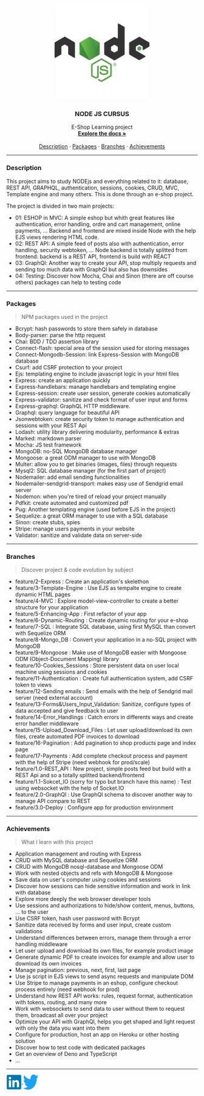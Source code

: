 
<!-- PROJECT LOGO -->
<br />
<p align="center">
  <a href="https://github.com/nicode-io/NodeCursus">
    <img src="https://github.com/devicons/devicon/blob/master/icons/nodejs/nodejs-original-wordmark.svg" alt="Logo" width="250" height=250">
  </a>

<h3 align="center">NODE JS CURSUS</h3>

  <p align="center">
    E-Shop Learning project
    <br />
    <a href="https://github.com/othneildrew/Best-README-Template"><strong>Explore the docs »</strong></a>
    <br />
    <br />
    <a href="#description">Description</a>
    ·
    <a href="#packages">Packages</a>
    ·
    <a href="#branches">Branches</a>
    ·
    <a href="#achievements">Achievements</a>
  </p>


---

### Description


This project aims to study NODEjs and everything related to it: database, REST API, GRAPHQL,
authentication, sessions, cookies, CRUD, MVC, Template engine and many others.
This is done through an e-shop project.

The project is divided in two main projects: 

- 01: ESHOP in MVC: A simple eshop but whith great features like authentication, error handling, ordre and cart management, online payments, ... 
  Backend and frontend are mixed inside Node with the help EJS views rendering HTML code. 
- 02: REST API: A simple feed of posts also with authentication, error handling, security webtoken, ... 
  Node backend is totally splitted from frontend: backend is a REST API, frontend is build with REACT
- 03: GraphQl: Another way to create your API, stop multiply requests and sending too much data with GraphQl but also has downsides
- 04: Testing: Discover how Mocha, Chai and Sinon (there are off course others) packages can help to testing code

---

### Packages
> NPM packages used in the project

-   Bcrypt: hash passwords to store them safely in database
-   Body-parser: parse the http request
-   Chai: BDD / TDD assertion library
-   Connect-flash: special area of the session used for storing messages
-   Connect-Mongodb-Session: link Express-Session with MongoDB database
-   Csurf: add CSRF protection to your project
-   Ejs: templating engine to include javascript logic in your html files
-   Express: create an application quickly
-   Express-handlebars: manage handlebars and templating engine
-   Express-session: create user session, generate cookies automatically
-   Express-validator: sanitize and check format of user input and forms
-   Express-graphql: GraphQL HTTP middleware.
-   Graphql: query language for beautiful API 
-   Jsonwebtoken: create security token to manage authentication and sessions with your REST Api
-   Lodash: utility library delivering modularity, performance & extras
-   Marked: markdown parser
-   Mocha: JS test framework 
-   MongoDB: no-SQL MongoDB database manager
-   Mongoose: a great ODM manager to use with MongoDB
-   Multer: allow you to get binaries (images, files) through requests
-   Mysql2: SQL database manager (for the first part of project)
-   Nodemailer: add email sending functionalities
-   Nodemailer-sendgrid-transport: makes easy use of Sendgrid email server
-   Nodemon: when you're tired of reload your project manually
-   Pdfkit: create automated and customized pdf
-   Pug: Another templating engine (used before EJS in the project)
-   Sequelize: a great ORM manager to use with a SQL database
-   Sinon: create stubs, spies
-   Stripe: manage users payments in your website
-   Validator: sanitize and validate data on server-side

---

### Branches
> Discover project & code evolution by subject

- feature/2-Express :
  Create an application's skelethon
- feature/3-Template-Engine :
  Use EJS as tempalte engine to create dynamic HTML pages
- feature/4-MVC :
  Explore model-view-controller to create a better structure for your application
- feature/5-Enhancing-App :
  First refactor of your app
- feature/6-Dynamic-Routing :
  Create dynamic routing for your e-shop
- feature/7-SQL :
  Integrate SQL database, using first MySQL than convert with Sequelize ORM
- feature/8-Mongo_DB :
  Convert your application in a no-SQL project with MongoDB
- feature/9-Mongoose :
  Make use of MongoDB easier with Mongoose ODM (Object-Document Mapping) library
- feature/10-Cookies_Sessions :
  Store persistent data on user local machine using sessions and cookies
- feature/11-Authentication :
  Create full authentication system, add CSRF token to views
- feature/12-Sending emails :
  Send emails with the help of Sendgrid mail server (need external account)
- feature/13-Forms&Users_Input_Validation:
  Sanitize, configure types of data accepted and give feedback to user
- feature/14-Error_Handlings :
  Catch errors in differents ways and create error handler middleware
- feature/15-Upload_Download_Files : 
  Let user upload/download its own files, create automated PDF invoices to download
- feature/16-Pagination : 
  Add pagination to shop products page and index page
- feature/17-Payments : 
  Add complete checkout process and payment with the help of Stripe (need webhook for prod/scale)
- feature/1.0-REST_API :
  New project, simple posts feed but build with a REST Api and so a totally splitted backend/frontend
- feature/1.1-Sokcet_IO (sorry for typo but branch have this name) :
  Test using websocket with the help of Socket.IO
- feature/2.0-GraphQl :
  Use GraphQl schema to discover another way to manage API compare to REST
- feature/3.0-Deploy :
  Configure app for production environment

---

### Achievements
> What I learn with this project

- Application management and routing with Express
- CRUD with MySQL database and Sequelize ORM
- CRUD with MongoDB nosql-database and Mongoose ODM
- Work with nested objects and refs with MongoDB & Mongoose
- Save data on user's computer using cookies and sessions
- Discover how sessions can hide sensitive information and work in link with database
- Explore more deeply the web browser developer tools
- Use sessions and authorizations to hide/show content, menus, buttons, ... to the user
- Use CSRF token, hash user password with Bcrypt
- Sanitize data received by forms and user input, create custom validations
- Understand differences between errors, manage them through a error handling middleware
- Let user upload and download its own files, for example product image 
- Generate dynamic PDF to create invoices for example and allow user to download its own invoices
- Manage pagination: previous, next, first, last page
- Use js script in EJS views to send async requests and manipulate DOM
- Use Stripe to manage payments in an eshop, configure checkout process entirely (need webhook for prod)
- Understand how REST API works: rules, request format, authentication with tokens, routing, and many more
- Work with websockets to send data to user without them to request them, broadcast all over your project
- Optimize your API with GraphQl, helps you get shaped and light request with only the data you want into them
- Configure for production, host an app on Heroku or other hosting solution
- Discover how to test code with dedicated packages
- Get an overview of Deno and TypeScript 
- ... 

---

<a href="https://linkedin.com/in/nicolas-denoel">
  <img align="center" src="https://github.com/devicons/devicon/blob/master/icons/linkedin/linkedin-original.svg" alt="linkedin.com/in/nicolas-denoel" width="40" height="40" />
</a>  <a href="https://twitter.com/nicode_io">
  <img align="center" src="https://github.com/devicons/devicon/blob/master/icons/twitter/twitter-original.svg" alt="twitter.com/inicode_io" width="40" height="40" />
</a>  
